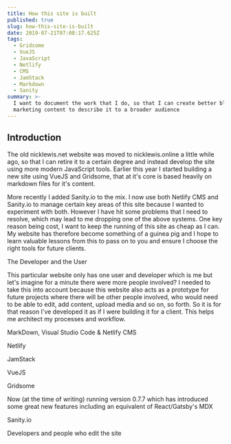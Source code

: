 ```yaml
---
title: How this site is built
published: true
slug: how-this-site-is-built
date: 2019-07-21T07:08:17.625Z
tags:
  - Gridsome
  - VueJS
  - JavaScript
  - Netlify
  - CMS
  - JamStack
  - Markdown
  - Sanity
summary: >-
  I want to document the work that I do, so that I can create better blog and
  marketing content to describe it to a broader audience
---
```

## Introduction

The old nicklewis.net website was moved to nicklewis.online a little while ago, so that I can retire it to a certain degree and instead develop the site using more modern JavaScript tools. Earlier this year I started building a new site using VueJS and Gridsome, that at it's core is based heavily on markdown files for it's content. 

More recently I added Sanity.io to the mix. I now use both Netlify CMS and Sanity.io to manage certain key areas of this site because I wanted to experiment with both. However I have hit some problems that I need to resolve, which may lead to me dropping one of the above systems. One key reason being cost, I want to keep the running of this site as cheap as I can. My website has therefore become something of a guinea pig and I hope to learn valuable lessons from this to pass on to you and ensure I choose the right tools for future clients.

The Developer and the User

This particular website only has one user and developer which is me but let's imagine for a minute there were more people involved? I needed to take this into account because this website also acts as a prototype for future projects where there will be other people involved, who would need to be able to edit, add content, upload media and so on, so forth. So it is for that reason I've developed it as if I were building it for a client. This helps me architect my processes and workflow.

MarkDown, Visual Studio Code & Netlify CMS

Netlify

JamStack

VueJS

Gridsome

Now (at the time of writing) running version 0.7.7 which has introduced some great new features including an equivalent of React/Gatsby's MDX

Sanity.io

Developers and people who edit the site
